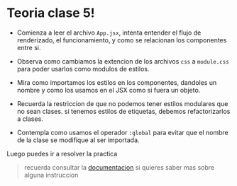 # Teoria clase 5!

- Comienza a leer el archivo `App.jsx`, intenta entender el flujo de renderizado, el funcionamiento, y como se relacionan los componentes entre si.

- Observa como cambiamos la extencion de los archivos `css` a `module.css` para poder usarlos como modulos de estilos.

- Mira como importamos los estilos en los componentes, dandoles un nombre y como los usamos en el JSX como si fuera un objeto.

- Recuerda la restriccion de que no podemos tener estilos modulares que no sean clases. si tenemos estilos de etiquetas, debemos refactorizarlos a clases.

- Contempla como usamos el operador `:global` para evitar que el nombre de la clase se modifique al ser importada.

Luego puedes ir a resolver la practica

> recuerda consultar la [documentacion](/doc/externalLinks.md#clase-5-estilos) si quieres saber mas sobre alguna instruccion
